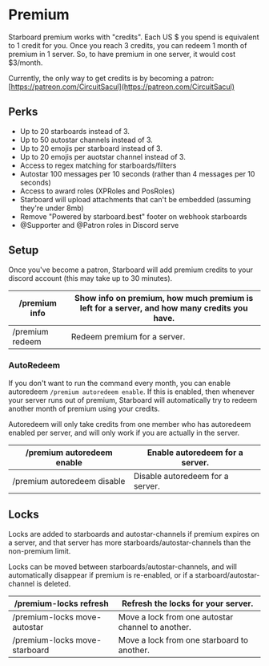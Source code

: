 # Premium

Starboard premium works with "credits". Each US $ you spend is equivalent to 1 credit for you. Once you reach 3 credits, you can redeem 1 month of premium in 1 server. So, to have premium in one server, it would cost $3/month.

Currently, the only way to get credits is by becoming a patron: [https://patreon.com/CircuitSacul](https://patreon.com/CircuitSacul)

## Perks

* Up to 20 starboards instead of 3.
* Up to 50 autostar channels instead of 3.
* Up to 20 emojis per starboard instead of 3.
* Up to 20 emojis per auotstar channel instead of 3.
* Access to regex matching for starboards/filters
* Autostar 100 messages per 10 seconds (rather than 4 messages per 10 seconds)
* Access to award roles (XPRoles and PosRoles)
* Starboard will upload attachments that can't be embedded (assuming they're under 8mb)
* Remove "Powered by starboard.best" footer on webhook starboards
* @Supporter and @Patron roles in Discord serve

## Setup

Once you've become a patron, Starboard will add premium credits to your discord account (this may take up to 30 minutes).

| /premium info   | Show info on premium, how much premium is left for a server, and how many credits you have. |
| --------------- | ------------------------------------------------------------------------------------------- |
| /premium redeem | Redeem premium for a server.                                                                |

### AutoRedeem

If you don't want to run the command every month, you can enable autoredeem `/premium autoredeem enable`. If this is enabled, then whenever your server runs out of premium, Starboard will automatically try to redeem another month of premium using your credits.

Autoredeem will only take credits from one member who has autoredeem enabled per server, and will only work if you are actually in the server.

| /premium autoredeem enable  | Enable autoredeem for a server.  |
| --------------------------- | -------------------------------- |
| /premium autoredeem disable | Disable autoredeem for a server. |

## Locks

Locks are added to starboards and autostar-channels if premium expires on a server, and that server has more starboards/autostar-channels than the non-premium limit.

Locks can be moved between starboards/autostar-channels, and will automatically disappear if premium is re-enabled, or if a starboard/autostar-channel is deleted.

| /premium-locks refresh        | Refresh the locks for your server.                |
| ----------------------------- | ------------------------------------------------- |
| /premium-locks move-autostar  | Move a lock from one autostar channel to another. |
| /premium-locks move-starboard | Move a lock from one starboard to another.        |

